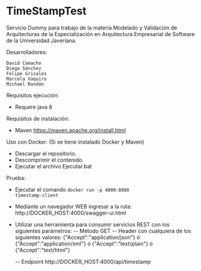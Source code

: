 # TimeStampTest
Servicio Dummy para trabajo de la materia Modelado y Validación de Arquitecturas de la Especialización en Arquitectura Empresarial de Software de la Universidad Javeriana.

Desarrolladores: 
  
	David Camacho
	Diego Sánchez
	Felipe Grisales
	Marcela Vaquiro
	Michael Rondón

Requisitos ejecución:

  - Requere java 8

Requisitos de instalación:

  - Maven https://maven.apache.org/install.html

Uso con Docker: (Si se tiene instalado Docker y Maven)

  - Descargar el repositorio.
  - Descomprimir el contenido.
  - Ejecutar el archivo Ejecutar.bat

Prueba:
  - Ejecutar el comando 
  <code>docker run -p 4000:8080 timestamp-client</code>
  - Mediante un navegador WEB ingresar a la ruta: http://DOCKER_HOST:4000/swagger-ui.html
  - Utilizar una herramienta para consumir servicios REST con los siguientes parámetros:
    -- Método GET
    -- Header con cualquiera de los siguientes valores: {"Accept":"application/json"} ó {"Accept":"application/xml"} ó {"Accept":"text/plain"} ó {"Accept":"text/html"}
    
    -- Endpoint http://DOCKER_HOST:4000/api/timestamp
